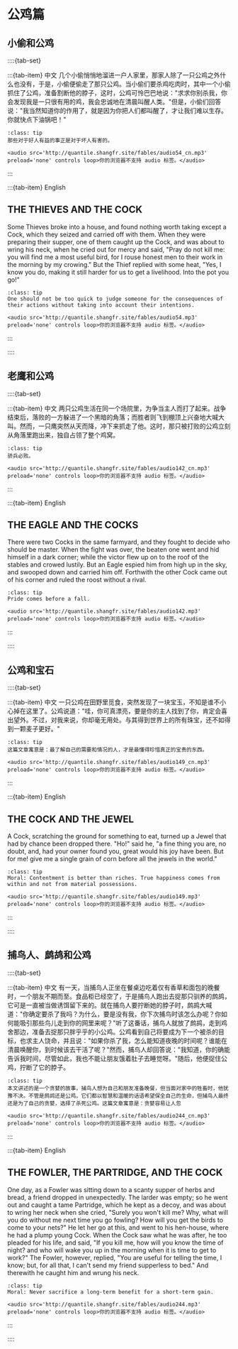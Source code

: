 # 公鸡篇

## 小偷和公鸡


::::{tab-set}

:::{tab-item} 中文
几个小偷悄悄地溜进一户人家里，那家人除了一只公鸡之外什么也没有，于是，小偷便偷走了那只公鸡。当小偷们要杀鸡吃肉时，其中一个小偷抓住了公鸡，准备割断他的脖子，这时，公鸡可怜巴巴地说："求求你别杀我，你会发现我是一只很有用的鸡，我会忠诚地在清晨叫醒人类。"但是，小偷们回答说："我当然知道你的作用了，就是因为你把人们都叫醒了，才让我们难以生存。你就快点下油锅吧！"

```{admonition} **寓意**
:class: tip
那些对于好人有益的事正是对于坏人有害的。

<audio src='http://quantile.shangfr.site/fables/audio54_cn.mp3' preload='none' controls loop>你的浏览器不支持 audio 标签。</audio>

```


:::

:::{tab-item} English
## THE THIEVES AND THE COCK

Some Thieves broke into a house, and found nothing worth taking except a Cock, which they seized and carried off with them. When they were preparing their supper, one of them caught up the Cock, and was about to wring his neck, when he cried out for mercy and said, "Pray do not kill me: you will find me a most useful bird, for I rouse honest men to their work in the morning by my crowing." But the Thief replied with some heat, "Yes, I know you do, making it still harder for us to get a livelihood. Into the pot you go!"

```{admonition} **Moral**
:class: tip
One should not be too quick to judge someone for the consequences of their actions without taking into account their intentions.

<audio src='http://quantile.shangfr.site/fables/audio54.mp3' preload='none' controls loop>你的浏览器不支持 audio 标签。</audio>

```


:::

::::
## 老鹰和公鸡


::::{tab-set}

:::{tab-item} 中文
两只公鸡生活在同一个场院里，为争当主人而打了起来。战争结束后，落败的一方躲进了一个黑暗的角落；而胜者则飞到棚顶上兴奋地大喊大叫。然而，一只鹰突然从天而降，冲下来抓走了他。这时，那只被打败的公鸡立刻从角落里跑出来，独自占领了整个鸡窝。

```{admonition} **寓意**
:class: tip
骄兵必败。

<audio src='http://quantile.shangfr.site/fables/audio142_cn.mp3' preload='none' controls loop>你的浏览器不支持 audio 标签。</audio>

```


:::

:::{tab-item} English
## THE EAGLE AND THE COCKS

There were two Cocks in the same farmyard, and they fought to decide who should be master. When the fight was over, the beaten one went and hid himself in a dark corner; while the victor flew up on to the roof of the stables and crowed lustily. But an Eagle espied him from high up in the sky, and swooped down and carried him off. Forthwith the other Cock came out of his corner and ruled the roost without a rival.

```{admonition} **Moral**
:class: tip
Pride comes before a fall.

<audio src='http://quantile.shangfr.site/fables/audio142.mp3' preload='none' controls loop>你的浏览器不支持 audio 标签。</audio>

```


:::

::::
## 公鸡和宝石


::::{tab-set}

:::{tab-item} 中文
一只公鸡在田野里觅食，突然发现了一块宝玉，不知是谁不小心掉在这里了。公鸡说道："哇，你可真漂亮，要是你的主人找到了你，肯定会喜出望外。不过，对我来说，你却毫无用处。与其得到世界上的所有珠宝，还不如得到一颗麦子更好。"

```{admonition} **寓意**
:class: tip
这篇文章寓意是：最了解自己的需要和情况的人，才是最懂得珍惜真正的宝贵的东西。

<audio src='http://quantile.shangfr.site/fables/audio149_cn.mp3' preload='none' controls loop>你的浏览器不支持 audio 标签。</audio>

```


:::

:::{tab-item} English
## THE COCK AND THE JEWEL

A Cock, scratching the ground for something to eat, turned up a Jewel that had by chance been dropped there. "Ho!" said he, "a fine thing you are, no doubt, and, had your owner found you, great would his joy have been. But for me! give me a single grain of corn before all the jewels in the world."

```{admonition} **Moral**
:class: tip
Moral: Contentment is better than riches. True happiness comes from within and not from material possessions.

<audio src='http://quantile.shangfr.site/fables/audio149.mp3' preload='none' controls loop>你的浏览器不支持 audio 标签。</audio>

```


:::

::::
## 捕鸟人、鹧鸪和公鸡


::::{tab-set}

:::{tab-item} 中文
有一天，当捕鸟人正坐在餐桌边吃着仅有香草和面包的晚餐时，一个朋友不期而至。食品柜已经空了，于是捕鸟人跑出去捉那只驯养的鹧鸪，它可是一直被当做诱饵留下来的。就在捕鸟人要拧断她的脖子时，鹧鸪大喊道："你确定要杀了我吗？为什么，要是没有我，你下次捕鸟时该怎么办呢？你如何能吸引那些鸟儿走到你的网里来呢？"听了这番话，捕鸟人就放了鹧鸪，走到鸡舍那边，准备去捉那只胖乎乎的小公鸡。公鸡看到自己将要成为下一个被杀的目标，也求主人饶命，并且说："如果你杀了我，怎么能知道夜晚的时间呢？谁能在清晨唤醒你，到时候该去干活了呢？"然而，捕鸟人却回答说："我知道，你的确能告诉我时间，尽管如此，我也不能让朋友饿着肚子去睡觉呀。"随后，他便捉住公鸡，拧断了它的脖子。

```{admonition} **寓意**
:class: tip
本文讲述的是一个贪婪的故事，捕鸟人想为自己和朋友准备晚餐，但当面对家中的牲畜时，他犹豫不决。不管是鹧鸪还是公鸡，它们都以智慧和温暖的话语希望保全自己的生命，但捕鸟人最终还是为了自己的贪婪，选择了杀死公鸡。这篇文章寓意是：贪婪容易让人忽

<audio src='http://quantile.shangfr.site/fables/audio244_cn.mp3' preload='none' controls loop>你的浏览器不支持 audio 标签。</audio>

```


:::

:::{tab-item} English
## THE FOWLER, THE PARTRIDGE, AND THE COCK

One day, as a Fowler was sitting down to a scanty supper of herbs and bread, a friend dropped in unexpectedly. The larder was empty; so he went out and caught a tame Partridge, which he kept as a decoy, and was about to wring her neck when she cried, "Surely you won't kill me? Why, what will you do without me next time you go fowling? How will you get the birds to come to your nets?" He let her go at this, and went to his hen-house, where he had a plump young Cock. When the Cock saw what he was after, he too pleaded for his life, and said, "If you kill me, how will you know the time of night? and who will wake you up in the morning when it is time to get to work?" The Fowler, however, replied, "You are useful for telling the time, I know; but, for all that, I can't send my friend supperless to bed." And therewith he caught him and wrung his neck.

```{admonition} **Moral**
:class: tip
Moral: Never sacrifice a long-term benefit for a short-term gain.

<audio src='http://quantile.shangfr.site/fables/audio244.mp3' preload='none' controls loop>你的浏览器不支持 audio 标签。</audio>

```


:::

::::
